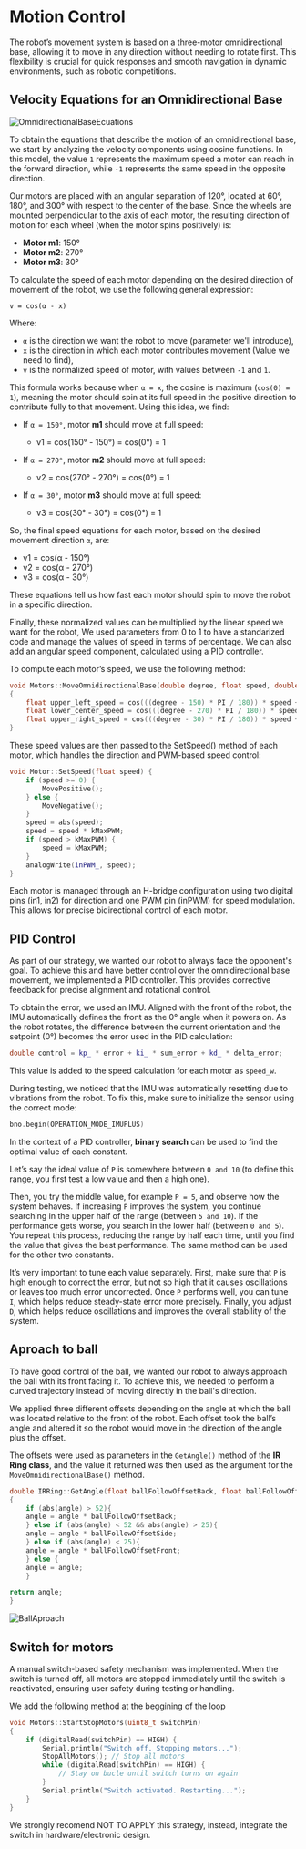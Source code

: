 # Motion Control

The robot’s movement system is based on a three-motor omnidirectional base, allowing it to move in any direction without needing to rotate first. This flexibility is crucial for quick responses and smooth navigation in dynamic environments, such as robotic competitions.

## Velocity Equations for an Omnidirectional Base
![OmnidirectionalBaseEcuations](../../../assets/SoccerLWL2025/OmniBaseEcuations.jpeg)

To obtain the equations that describe the motion of an omnidirectional base, we start by analyzing the velocity components using cosine functions. In this model, the value `1` represents the maximum speed a motor can reach in the forward direction, while `-1` represents the same speed in the opposite direction.

Our motors are placed with an angular separation of 120°, located at 60°, 180°, and 300° with respect to the center of the base. Since the wheels are mounted perpendicular to the axis of each motor, the resulting direction of motion for each wheel (when the motor spins positively) is:

- **Motor m1**: 150°  
- **Motor m2**: 270°  
- **Motor m3**: 30°

To calculate the speed of each motor depending on the desired direction of movement of the robot, we use the following general expression:

`v = cos(α - x)`

Where:

- `α` is the direction we want the robot to move (parameter we'll introduce),
- `x` is the direction in which each motor contributes movement (Value we need to find),
- `v` is the normalized speed of motor, with values between `-1` and `1`.

This formula works because when `α = x`, the cosine is maximum (`cos(0) = 1`), meaning the motor should spin at its full speed in the positive direction to contribute fully to that movement. Using this idea, we find:

- If `α = 150°`, motor **m1** should move at full speed:

  - v1 = cos(150° - 150°) = cos(0°) = 1

- If `α = 270°`, motor **m2** should move at full speed:

  - v2 = cos(270° - 270°) = cos(0°) = 1

- If `α = 30°`, motor **m3** should move at full speed:

  - v3 = cos(30° - 30°) = cos(0°) = 1

So, the final speed equations for each motor, based on the desired movement direction `α`, are:

- v1 = cos(α - 150°)  
- v2 = cos(α - 270°)  
- v3 = cos(α - 30°)

These equations tell us how fast each motor should spin to move the robot in a specific direction.

Finally, these normalized values can be multiplied by the linear speed we want for the robot, We used parameters from 0 to 1 to have a standarized code and manage the values of speed in terms of percentage. We can also add an angular speed component, calculated using a PID controller.

To compute each motor’s speed, we use the following method:

```cpp
void Motors::MoveOmnidirectionalBase(double degree, float speed, double speed_w)
{
    float upper_left_speed = cos(((degree - 150) * PI / 180)) * speed + speed_w;
    float lower_center_speed = cos(((degree - 270) * PI / 180)) * speed + speed_w;
    float upper_right_speed = cos(((degree - 30) * PI / 180)) * speed + speed_w;
}
```

These speed values are then passed to the SetSpeed() method of each motor, which handles the direction and PWM-based speed control:

```cpp
void Motor::SetSpeed(float speed) {
    if (speed >= 0) { 
        MovePositive();
    } else {
        MoveNegative();
    }
    speed = abs(speed);
    speed = speed * kMaxPWM;
    if (speed > kMaxPWM) {
        speed = kMaxPWM;
    }
    analogWrite(inPWM_, speed);
}
```
Each motor is managed through an H-bridge configuration using two digital pins (in1, in2) for direction and one PWM pin (inPWM) for speed modulation. This allows for precise bidirectional control of each motor.

## PID Control

As part of our strategy, we wanted our robot to always face the opponent's goal. To achieve this and have better control over the omnidirectional base movement, we implemented a PID controller. This provides corrective feedback for precise alignment and rotational control.

To obtain the error, we used an IMU. Aligned with the front of the robot, the IMU automatically defines the front as the 0° angle when it powers on. As the robot rotates, the difference between the current orientation and the setpoint (0°) becomes the error used in the PID calculation:

```cpp
double control = kp_ * error + ki_ * sum_error + kd_ * delta_error;
```
This value is added to the speed calculation for each motor as `speed_w`.

During testing, we noticed that the IMU was automatically resetting due to vibrations from the robot. To fix this, make sure to initialize the sensor using the correct mode:

```cpp
bno.begin(OPERATION_MODE_IMUPLUS)
```
In the context of a PID controller, **binary search** can be used to find the optimal value of each constant.

Let’s say the ideal value of `P` is somewhere between `0 and 10` (to define this range, you first test a low value and then a high one). 

Then, you try the middle value, for example `P = 5`, and observe how the system behaves. If increasing `P` improves the system, you continue searching in the upper half of the range (between `5 and 10`). If the performance gets worse, you search in the lower half (between `0 and 5`). You repeat this process, reducing the range by half each time, until you find the value that gives the best performance. The same method can be used for the other two constants.

It’s very important to tune each value separately. First, make sure that `P` is high enough to correct the error, but not so high that it causes oscillations or leaves too much error uncorrected. Once `P` performs well, you can tune `I`, which helps reduce steady-state error more precisely. Finally, you adjust `D`, which helps reduce oscillations and improves the overall stability of the system.

## Aproach to ball
To have good control of the ball, we wanted our robot to always approach the ball with its front facing it. To achieve this, we needed to perform a curved trajectory instead of moving directly in the ball's direction.

We applied three different offsets depending on the angle at which the ball was located relative to the front of the robot. Each offset took the ball’s angle and altered it so the robot would move in the direction of the angle plus the offset.

The offsets were used as parameters in the `GetAngle()` method of the **IR Ring class**, and the value it returned was then used as the argument for the `MoveOmnidirectionalBase()` method.
```cpp
double IRRing::GetAngle(float ballFollowOffsetBack, float ballFollowOffsetSide, float ballFollowOffsetFront)
{
    if (abs(angle) > 52){
    angle = angle * ballFollowOffsetBack;
    } else if (abs(angle) < 52 && abs(angle) > 25){
    angle = angle * ballFollowOffsetSide;
    } else if (abs(angle) < 25){
    angle = angle * ballFollowOffsetFront;
    } else {
    angle = angle;
    }

return angle;
}
```
![BallAproach](../../../assets/SoccerLWL2025/BallAproach.jpg)

## Switch for motors

A manual switch-based safety mechanism was implemented. When the switch is turned off, all motors are stopped immediately until the switch is reactivated, ensuring user safety during testing or handling.

We add the following method at the beggining of the loop

```cpp
void Motors::StartStopMotors(uint8_t switchPin)
{
    if (digitalRead(switchPin) == HIGH) {
        Serial.println("Switch off. Stopping motors...");
        StopAllMotors(); // Stop all motors
        while (digitalRead(switchPin) == HIGH) {
            // Stay on bucle until switch turns on again
        }
        Serial.println("Switch activated. Restarting...");
    }
}
```
We strongly recomend NOT TO APPLY this strategy, instead, integrate the switch in hardware/electronic design. 
